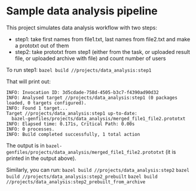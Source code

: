 # Sample data analysis pipeline

This project simulates data analysis workflow with two steps:
* step1: take first names from file1.txt, last names from file2.txt and make a prototxt out of them
* step2: take prototxt from step1 (either from the task, or uploaded result file, or uploaded archive with file) and count number of users 

To run step1:
`bazel build //projects/data_analysis:step1`

That will print out:
```
INFO: Invocation ID: 3d5cdade-758d-4505-b3c7-f4390ad90d32
INFO: Analysed target //projects/data_analysis:step1 (0 packages loaded, 0 targets configured).
INFO: Found 1 target...
Target //projects/data_analysis:step1 up-to-date:
  bazel-genfiles/projects/data_analysis/merged_file1_file2.prototxt
INFO: Elapsed time: 0.171s, Critical Path: 0.00s
INFO: 0 processes.
INFO: Build completed successfully, 1 total action
```

The output is in `bazel-genfiles/projects/data_analysis/merged_file1_file2.prototxt` (it is printed in the output above).

Similarly, you can run:
`bazel build //projects/data_analysis:step2`
`bazel build //projects/data_analysis:step2_prebuilt`
`bazel build //projects/data_analysis:step2_prebuilt_from_archive`
